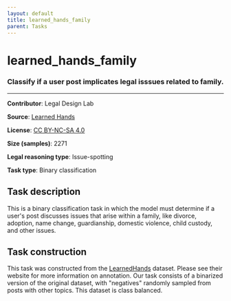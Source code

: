 ```yaml
---
layout: default
title: learned_hands_family
parent: Tasks
---
```

# learned_hands_family

### Classify if a user post implicates legal isssues related to family.
---

**Contributor**: Legal Design Lab

**Source**: [Learned Hands](https://spot.suffolklitlab.org/data/#learnedhands)

**License**: [CC BY-NC-SA 4.0](https://creativecommons.org/licenses/by-nc-sa/4.0/)

**Size (samples)**: 2271

**Legal reasoning type**: Issue-spotting

**Task type**: Binary classification

## Task description

This is a binary classification task in which the model must determine if a user's post discusses issues that arise within a family, like divorce, adoption, name change, guardianship, domestic violence, child custody, and other issues.

## Task construction

This task was constructed from the [LearnedHands](https://suffolklitlab.org/) dataset. Please see their website for more information on annotation. Our task consists of a binarized version of the original dataset, with "negatives" randomly sampled from posts with other topics. This dataset is class balanced.

